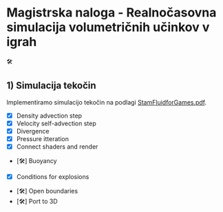 # Magistrska naloga - Realnočasovna simulacija volumetričnih učinkov v igrah

🛠

## 1) Simulacija tekočin
Implementiramo simulacijo tekočin na podlagi [StamFluidforGames.pdf](http://graphics.cs.cmu.edu/nsp/course/15-464/Spring11/papers/StamFluidforGames.pdf).

- [x] Density advection step
- [x] Velocity self-advection step
- [x] Divergence
- [x] Pressure itteration
- [x] Connect shaders and render
- [🛠] Buoyancy
- [x] Conditions for explosions
- [🛠] Open boundaries
- [🛠] Port to 3D